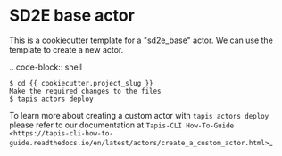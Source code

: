SD2E base actor
===============

This is a cookiecutter template for a "sd2e_base" actor.
We can use the template to create a new actor.  

.. code-block:: shell

    $ cd {{ cookiecutter.project_slug }}
    Make the required changes to the files
    $ tapis actors deploy  


To learn more about creating a custom actor with ``tapis actors deploy`` please refer to our documentation at `Tapis-CLI How-To-Guide <https://tapis-cli-how-to-guide.readthedocs.io/en/latest/actors/create_a_custom_actor.html>`_
